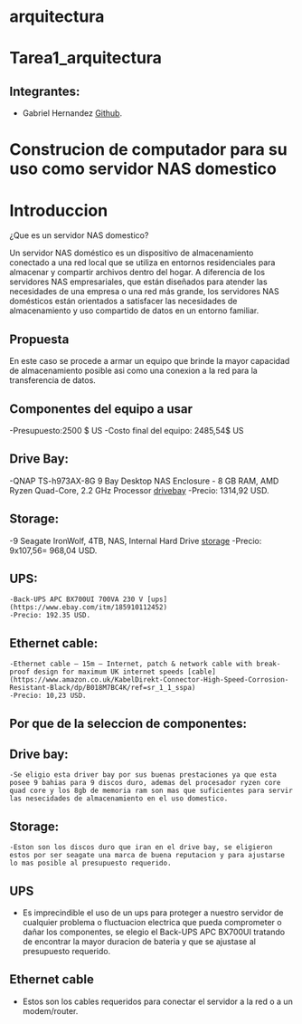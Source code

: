 # arquitectura
# Tarea1_arquitectura

## Integrantes:

 - Gabriel Hernandez [Github](https://github.com/Gabrielh96). 
 
# Construcion de computador para su uso como servidor NAS domestico
 
# Introduccion 
 
¿Que es un servidor NAS domestico?
 
Un servidor NAS doméstico es un dispositivo de almacenamiento conectado a una red local que se utiliza en entornos residenciales para almacenar y compartir archivos dentro del hogar. A diferencia de los servidores NAS empresariales, que están diseñados para atender las necesidades de una empresa o una red más grande, los servidores NAS domésticos están orientados a satisfacer las necesidades de almacenamiento y uso compartido de datos en un entorno familiar.
 
## Propuesta 

 En este caso se procede a armar un equipo que brinde la mayor capacidad de almacenamiento posible asi como una conexion a la red para la transferencia de datos.

## Componentes del equipo a usar
 
 -Presupuesto:2500 $ US
 -Costo final del equipo: 2485,54$ US
 
 ## Drive Bay:

  -QNAP TS-h973AX-8G 9 Bay Desktop NAS Enclosure - 8 GB RAM, AMD Ryzen Quad-Core, 2.2 GHz Processor [drivebay](https://www.amazon.co.uk/dp/B08NWH1XSK/ref=sspa_dk_hqp_detail_aax_0)
  -Precio: 1314,92 USD.

 ## Storage:
   
   -9 Seagate IronWolf, 4TB, NAS, Internal Hard Drive [storage](https://www.amazon.co.uk/Seagate-IronWolf-Internal-Attached-ST4000VNZ06/dp/B09NHV3CK9/ref=sr_1_1_sspa?)
   -Precio: 9x107,56= 968,04 USD.

 ## UPS:

    -Back-UPS APC BX700UI 700VA 230 V [ups](https://www.ebay.com/itm/185910112452)
    -Precio: 192.35 USD.
  
 ## Ethernet cable:

    -Ethernet cable – 15m – Internet, patch & network cable with break-proof design for maximum UK internet speeds [cable](https://www.amazon.co.uk/KabelDirekt-Connector-High-Speed-Corrosion-Resistant-Black/dp/B018M7BC4K/ref=sr_1_1_sspa)
    -Precio: 10,23 USD.
 
    
 ## Por que de la seleccion de componentes:
 
 ## Drive bay: 
    
    -Se eligio esta driver bay por sus buenas prestaciones ya que esta posee 9 bahias para 9 discos duro, ademas del procesador ryzen core quad core y los 8gb de memoria ram son mas que suficientes para servir las nesecidades de almacenamiento en el uso domestico.

## Storage:

    -Eston son los discos duro que iran en el drive bay, se eligieron estos por ser seagate una marca de buena reputacion y para ajustarse lo mas posible al presupuesto requerido.

## UPS

   - Es imprecindible el uso de un ups para proteger a nuestro servidor de cualquier problema o fluctuacion electrica que pueda comprometer o dañar los componentes, se elegio el Back-UPS APC BX700UI tratando de encontrar la mayor duracion de bateria y que se ajustase al presupuesto requerido.

## Ethernet cable

   - Estos son los cables requeridos para conectar el servidor a la red o a un modem/router.
 

 

